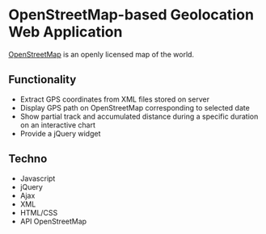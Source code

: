 # OpenStreetMap-based Geolocation Web Application
[OpenStreetMap](https://en.wikipedia.org/wiki/OpenStreetMap) is an openly licensed map of the world.

## Functionality
+ Extract GPS coordinates from XML files stored on server
+ Display GPS path on OpenStreetMap corresponding to selected date
+ Show partial track and accumulated distance during a specific duration on an interactive chart 
+ Provide a jQuery widget

## Techno
+ Javascript
+ jQuery
+ Ajax
+ XML
+ HTML/CSS
+ API OpenStreetMap
